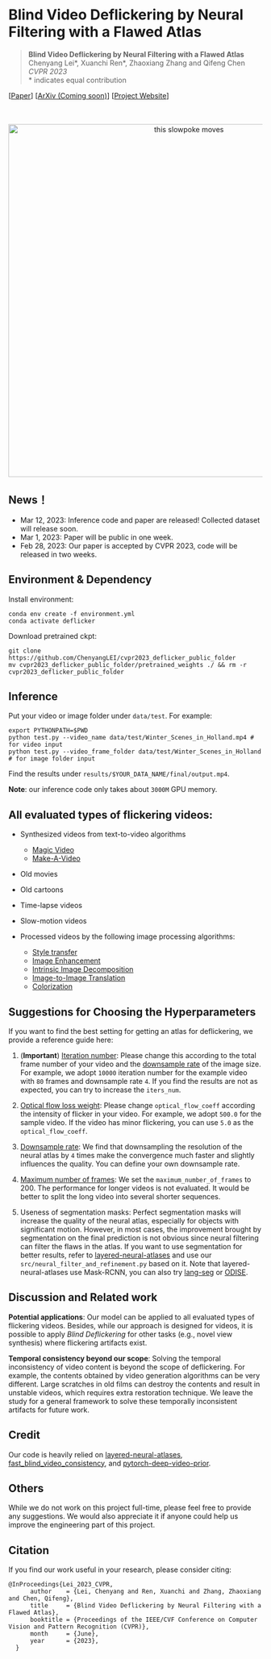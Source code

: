 # Blind Video Deflickering by Neural Filtering with a Flawed Atlas


> **Blind Video Deflickering by Neural Filtering with a Flawed Atlas** <br>
> Chenyang Lei*, Xuanchi Ren*, Zhaoxiang Zhang and Qifeng Chen <br>
> *CVPR 2023*<br>
> \* indicates equal contribution 

[[Paper](https://chenyanglei.github.io/deflicker/CVPR2023_deflicker_lowres.pdf)]
[[ArXiv (Coming soon)]()]
[[Project Website](https://chenyanglei.github.io/deflicker/)]
<!-- [[Appendix]()] -->


<div align="center">
  <br><br>
  <img src="demo.gif" alt="this slowpoke moves"  width="700" />
</div>

## News！
- Mar 12, 2023: Inference code and paper are released! Collected dataset will release soon.
- Mar 1, 2023: Paper will be public in one week. 
- Feb 28, 2023: Our paper is accepted by CVPR 2023, code will be released in two weeks. 

## Environment & Dependency

Install environment:
```
conda env create -f environment.yml 
conda activate deflicker
```

Download pretrained ckpt:
```
git clone https://github.com/ChenyangLEI/cvpr2023_deflicker_public_folder
mv cvpr2023_deflicker_public_folder/pretrained_weights ./ && rm -r cvpr2023_deflicker_public_folder
```

## Inference
Put your video or image folder under ``data/test``. For example:
```
export PYTHONPATH=$PWD
python test.py --video_name data/test/Winter_Scenes_in_Holland.mp4 # for video input
python test.py --video_frame_folder data/test/Winter_Scenes_in_Holland # for image folder input
```
Find the results under ``results/$YOUR_DATA_NAME/final/output.mp4``. 

**Note**: our inference code only takes about ``3000M`` GPU memory.

## All evaluated types of flickering videos:

- Synthesized videos from text-to-video algorithms
  -  [Magic Video](https://magicvideo.github.io/)
  -  [Make-A-Video](https://makeavideo.studio/)

- Old movies

- Old cartoons 

- Time-lapse videos

- Slow-motion videos

- Processed videos by the following image processing algorithms:
  -  [Style transfer](https://github.com/Yijunmaverick/UniversalStyleTransfer)
  -  [Image Enhancement](https://groups.csail.mit.edu/graphics/hdrnet/)
  -  [Intrinsic Image Decomposition](http://opensurfaces.cs.cornell.edu/publications/intrinsic/)
  -  [Image-to-Image Translation](https://github.com/junyanz/pytorch-CycleGAN-and-pix2pix)
  -  [Colorization](https://github.com/junyanz/pytorch-CycleGAN-and-pix2pix)

## Suggestions for Choosing the Hyperparameters
If you want to find the best setting for getting an atlas for deflickering, we provide a reference guide here:

1. (**Important**) [Iteration number](https://github.com/ChenyangLEI/All-In-One-Deflicker/blob/53bf1d65e71bde2866d287e2b5e59ac0431c5a15/src/config/config_flow_100.json#L6): Please change this according to the total frame number of your video and the [downsample rate](https://github.com/ChenyangLEI/All-In-One-Deflicker/blob/53bf1d65e71bde2866d287e2b5e59ac0431c5a15/src/stage1_neural_atlas.py#L265) of the image size. For example, we adopt ``10000`` iteration number for the example video with ``80`` frames and downsample rate ``4``. If you find the results are not as expected, you can try to increase the ``iters_num``.

2. [Optical flow loss weight](https://github.com/ChenyangLEI/All-In-One-Deflicker/blob/53bf1d65e71bde2866d287e2b5e59ac0431c5a15/src/config/config_flow_100.json#L8): Please change ``optical_flow_coeff`` according the intensity of flicker in your video. For example, we adopt ``500.0`` for the sample video. If the video has minor flickering, you can use ``5.0`` as the ``optical_flow_coeff``.

3. [Downsample rate](https://github.com/ChenyangLEI/All-In-One-Deflicker/blob/53bf1d65e71bde2866d287e2b5e59ac0431c5a15/src/stage1_neural_atlas.py#L265): We find that downsampling the resolution of the neural atlas by ``4`` times make the convergence much faster and slightly influences the quality. You can define your own downsample rate.

4. [Maximum number of frames](https://github.com/ChenyangLEI/All-In-One-Deflicker/blob/53bf1d65e71bde2866d287e2b5e59ac0431c5a15/src/config/config_flow_100.json#L3): We set the ``maximum_number_of_frames`` to 200. The performance for longer videos is not evaluated. It would be better to split the long video into several shorter sequences. 

5. Useness of segmentation masks: Perfect segmentation masks will increase the quality of the neural atlas, especially for objects with significant motion. However, in most cases,  the improvement brought by segmentation on the final prediction is not obvious since neural filtering can filter the flaws in the atlas. If you want to use segmentation for better results, refer to [layered-neural-atlases](https://github.com/ykasten/layered-neural-atlases) and use our ``src/neural_filter_and_refinement.py`` based on it. Note that layered-neural-atlases use Mask-RCNN, you can also try [lang-seg](https://github.com/isl-org/lang-seg) or [ODISE](https://jerryxu.net/ODISE/).

<!-- 
```
## Training
Coming soon...
list_filename = os.path.join(opts.list_dir, "%s_%s.txt" % (dataset, "test"))

python src/
``` -->

## Discussion and Related work
**Potential applications**: Our model can be applied to all evaluated types of flickering videos. Besides, while our approach is designed for videos, it is possible to apply *Blind Deflickering* for other tasks (e.g., novel view synthesis) where flickering artifacts exist. 

**Temporal consistency beyond our scope**: Solving the temporal inconsistency of video content is beyond the scope of deflickering. For example, the contents obtained by video generation algorithms can be very different. Large scratches in old films can destroy the contents and result in unstable videos, which requires extra restoration technique. We leave the study for a general framework to solve these temporally inconsistent artifacts for future work.

## Credit

Our code is heavily relied on [layered-neural-atlases](https://github.com/ykasten/layered-neural-atlases), [fast_blind_video_consistency](https://github.com/phoenix104104/fast_blind_video_consistency), and [pytorch-deep-video-prior](https://github.com/yzxing87/pytorch-deep-video-prior).

## Others

While we do not work on this project full-time, please feel free to provide any suggestions. We would also appreciate it if anyone could help us improve the engineering part of this project.

## Citation

If you find our work useful in your research, please consider citing:

```
@InProceedings{Lei_2023_CVPR,
      author    = {Lei, Chenyang and Ren, Xuanchi and Zhang, Zhaoxiang and Chen, Qifeng},
      title     = {Blind Video Deflickering by Neural Filtering with a Flawed Atlas},
      booktitle = {Proceedings of the IEEE/CVF Conference on Computer Vision and Pattern Recognition (CVPR)},
      month     = {June},
      year      = {2023},
  }
```
